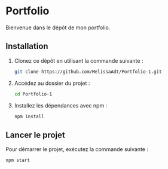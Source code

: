 # Portfolio

Bienvenue dans le dépôt de mon portfolio.

## Installation

1. Clonez ce dépôt en utilisant la commande suivante :

    ```bash
    git clone https://github.com/MelissaAdt/Portfolio-1.git
    ```

2. Accédez au dossier du projet :

    ```bash
    cd Portfolio-1
    ```

3. Installez les dépendances avec npm :

    ```bash
    npm install
    ```

## Lancer le projet

Pour démarrer le projet, exécutez la commande suivante :

```bash
npm start
